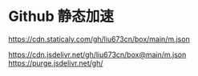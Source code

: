 # Github 静态加速


https://cdn.staticaly.com/gh/liu673cn/box/main/m.json

https://cdn.jsdelivr.net/gh/liu673cn/box@main/m.json
https://purge.jsdelivr.net/gh/

